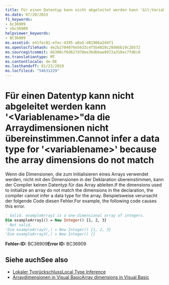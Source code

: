 ```yaml
---
title: Für einen Datentyp kann nicht abgeleitet werden kann '&lt;Variablename&gt;"da die Arraydimensionen nicht übereinstimmen.
ms.date: 07/20/2015
f1_keywords:
- bc36909
- vbc36909
helpviewer_keywords:
- BC36909
ms.assetid: e41fec81-efec-4395-a0a5-d81906a2d4f1
ms.openlocfilehash: 4e2b2704076e5633c4f5b4028c20d4bb19c2b572
ms.sourcegitcommit: 6b308cf6d627d78ee36dbbae8972a310ac7fd6c8
ms.translationtype: MT
ms.contentlocale: de-DE
ms.lasthandoff: 01/23/2019
ms.locfileid: "54631229"
---
```

# <a name="cannot-infer-a-data-type-for-ltvariablenamegt-because-the-array-dimensions-do-not-match"></a><span data-ttu-id="8d0c0-102">Für einen Datentyp kann nicht abgeleitet werden kann '&lt;Variablename&gt;"da die Arraydimensionen nicht übereinstimmen.</span><span class="sxs-lookup"><span data-stu-id="8d0c0-102">Cannot infer a data type for '&lt;variablename&gt;' because the array dimensions do not match</span></span>
<span data-ttu-id="8d0c0-103">Wenn die Dimensionen, die zum Initialisieren eines Arrays verwendet werden, nicht mit den Dimensionen in der Deklaration übereinstimmen, kann der Compiler keinen Datentyp für das Array ableiten.</span><span class="sxs-lookup"><span data-stu-id="8d0c0-103">If the dimensions used to initialize an array do not match the dimensions in the declaration, the compiler cannot infer a data type for the array.</span></span> <span data-ttu-id="8d0c0-104">Beispielsweise verursacht der folgende Code diesen Fehler.</span><span class="sxs-lookup"><span data-stu-id="8d0c0-104">For example, the following code causes this error.</span></span>  
  
```vb  
' Valid. exampleArray1 is a one-dimensional array of integers.  
Dim exampleArray1() = New Integer() {1, 2, 3}  
' Not valid.  
'Dim exampleArray2(,) = New Integer() {1, 2, 3}  
'Dim exampleArray3(,) = New Integer() {}  
```  
  
 <span data-ttu-id="8d0c0-105">**Fehler-ID:** BC36909</span><span class="sxs-lookup"><span data-stu-id="8d0c0-105">**Error ID:** BC36909</span></span>  
  
## <a name="see-also"></a><span data-ttu-id="8d0c0-106">Siehe auch</span><span class="sxs-lookup"><span data-stu-id="8d0c0-106">See also</span></span>
- [<span data-ttu-id="8d0c0-107">Lokaler Typrückschluss</span><span class="sxs-lookup"><span data-stu-id="8d0c0-107">Local Type Inference</span></span>](../../visual-basic/programming-guide/language-features/variables/local-type-inference.md)
- [<span data-ttu-id="8d0c0-108">Arraydimensionen in Visual Basic</span><span class="sxs-lookup"><span data-stu-id="8d0c0-108">Array dimensions in Visual Basic</span></span>](~/docs/visual-basic/programming-guide/language-features/arrays/array-dimensions.md)
